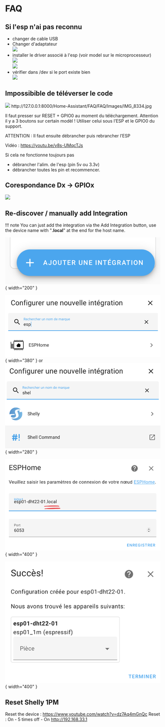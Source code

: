 # FAQ

## Si l'esp n'ai pas reconnu
- changer de cable USB
- Changer d'adaptateur <br><img src="../Images/IMG_8334.jpg" width="300">
- installer le driver associé à l'esp (voir model sur le microprocesseur) <br><img src="../Images/IMG_8332.jpg" width="300"> <br><img src="../Images/Install-CP210x-VCP-Driver 2022-01-29 16-10-44.png" width="300">
- vérifier dans /dev si le port existe bien <br><img src="../Images/terminal.png" width="300">

## Impossibible de téléverser le code

<img src="../Images/upload-error.png" width="400"> 
http://127.0.0.1:8000/Home-Assistant/FAQ/FAQ/Images/IMG_8334.jpg

Il faut presser sur RESET + GPIO0 au moment du téléchargement. Attention il y a 3 boutons sur certain modèl ! Utiliser celui sous l’ESP et le GPIO0 du support.

ATTENTION : Il faut ensuite débrancher puis rebrancher l’ESP

Vidéo : https://youtu.be/v8s-UMqcTJs

Si cela ne fonctionne toujours pas
- débrancher l'alim. de l'esp (pin 5v ou 3.3v)
- débrancher toutes les pin et recommencer.

## Corespondance Dx -> GPIOx
<img src="../Images/ESP8266-NodeMCU-kit-12-E-pinout-gpio-pin.png" width="400">

## Re-discover / manually add Integration

!!! note
    You can just add the integration via the Add Integration button, use the device name with "**.local**" at the end for the host name.

![Image title](Images/2022-10-16_16-37-09-3zcj6.png){ width="200" }

![Image title](Images/2022-10-16_16-37-25-ckv2i.png){ width="380" } or
![Image title](Images/2022-12-30_22-03-45.png){ width="280" }

![Image title](Images/2022-10-16_16-33-14-5rq5p.png){ width="400" }

![Image title](Images/2022-10-16_16-33-28-1x9dq.png){ width="400" }

## Reset Shelly 1PM
Reset the device : https://www.youtube.com/watch?v=dz7Aq4mGnQc
Reset : On - 5 times off - On http://192.168.33.1